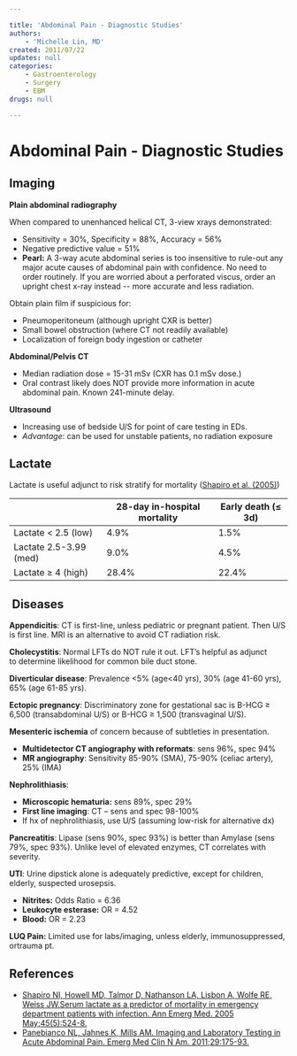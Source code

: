 ```yaml
---

title: 'Abdominal Pain - Diagnostic Studies'
authors:
    - 'Michelle Lin, MD'
created: 2011/07/22
updates: null
categories:
    - Gastroenterology
    - Surgery
    - EBM
drugs: null

---
```




# Abdominal Pain - Diagnostic Studies

## Imaging

**Plain abdominal radiography**

When compared to unenhanced helical CT, 3-view xrays demonstrated:

-   Sensitivity = 30%, Specificity = 88%, Accuracy = 56%
-   Negative predictive value = 51%
-   **Pearl:** A 3-way acute abdominal series is too insensitive to rule-out any major acute causes of abdominal pain with confidence. No need to order routinely. If you are worried about a perforated viscus, order an upright chest x-ray instead -- more accurate and less radiation. 

Obtain plain film if suspicious for:

-   Pneumoperitoneum (although upright CXR is better)
-   Small bowel obstruction (where CT not readily available) 
-   Localization of foreign body ingestion or catheter

**Abdominal/Pelvis CT**

-   Median radiation dose = 15-31 mSv (CXR has 0.1 mSv dose.)
-   Oral contrast likely does NOT provide more information in acute abdominal pain. Known 241-minute delay.

**Ultrasound**

-   Increasing use of bedside U/S for point of care testing in EDs.
-   *Advantage*: can be used for unstable patients, no radiation exposure 

## Lactate

Lactate is useful adjunct to risk stratify for mortality ([Shapiro et al. (2005)](https://www.ncbi.nlm.nih.gov/pubmed/15855951))


|                        | 28-day in-hospital mortality | Early death (≤ 3d)       |
|------------------------|--------------------|-------------|
| Lactate &lt; 2.5 (low) | 4.9%               | 1.5%        |
| Lactate 2.5-3.99 (med) | 9.0%               | 4.5%        |
| Lactate ≥ 4 (high)     | 28.4%              | 22.4%       |

##  Diseases

**Appendicitis**: CT is first-line, unless pediatric or pregnant patient. Then U/S is first line. MRI is an alternative to avoid CT radiation risk.

**Cholecystitis**: Normal LFTs do NOT rule it out. LFT’s helpful as adjunct to determine likelihood for common bile duct stone.

**Diverticular disease**: Prevalence &lt;5% (age&lt;40 yrs), 30% (age 41-60 yrs), 65% (age 61-85 yrs).

**Ectopic pregnancy**: Discriminatory zone for gestational sac is B-HCG ≥ 6,500 (transabdominal U/S) or B-HCG ≥ 1,500 (transvaginal U/S).

**Mesenteric ischemia** of concern because of subtleties in presentation.
  -   **Multidetector CT angiography with reformats**: sens 96%, spec 94%
  -   **MR angiography**: Sensitivity 85-90% (SMA), 75-90% (celiac artery), 25% (IMA) 

**Nephrolithiasis**:
-   **Microscopic hematuria:** sens 89%, spec 29%
-   **First line imaging**: CT – sens and spec 98-100%
-   If hx of nephrolithiasis, use U/S (assuming low-risk for alternative dx)

**Pancreatitis**: Lipase (sens 90%, spec 93%) is better than Amylase (sens 79%, spec 93%). Unlike level of elevated enzymes, CT correlates with severity.

**UTI**: Urine dipstick alone is adequately predictive, except for children, elderly, suspected urosepsis.
-   **Nitrites:** Odds Ratio = 6.36
-   **Leukocyte esterase:** OR = 4.52 
-   **Blood:** OR = 2.23

**LUQ Pain:** Limited use for labs/imaging, unless elderly, immunosuppressed, ortrauma pt.

## References

-   [Shapiro NI, Howell MD, Talmor D, Nathanson LA, Lisbon A, Wolfe RE, Weiss JW.Serum lactate as a predictor of mortality in emergency department patients with infection. Ann Emerg Med. 2005 May;45(5):524-8.](https://www.ncbi.nlm.nih.gov/pubmed/15855951)
-   [Panebianco NL, Jahnes K, Mills AM. Imaging and Laboratory Testing in Acute Abdominal Pain. Emerg Med Clin N Am. 2011;29:175-93.](https://www.ncbi.nlm.nih.gov/pubmed/?term=21515175)
